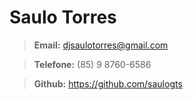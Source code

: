 
# Saulo Torres

> **Email:** djsaulotorres@gmail.com

> **Telefone:** (85) 9 8760-6586

> **Github:** <https://github.com/saulogts>